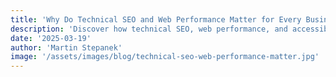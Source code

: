 ```yaml
---
title: 'Why Do Technical SEO and Web Performance Matter for Every Business?'
description: 'Discover how technical SEO, web performance, and accessibility are crucial for online businesses. Learn about their impact on user experience, conversion rates, revenue, and creating an inclusive online environment.'
date: '2025-03-19'
author: 'Martin Stepanek'
image: '/assets/images/blog/technical-seo-web-performance-matter.jpg'
---
```


<!--
CONTENT PLACEHOLDER - Please copy the full blog post content from:
https://www.techseovitals.com/751/why-do-technical-seo-and-web-performance-matter-for-every-business/

The article should include:
- Importance of technical SEO for businesses
- Web performance impact on user experience
- Accessibility and inclusive design
- Site speed and user interaction optimization
- Revenue and conversion rate improvements

Featured image URL: https://www.techseovitals.com/wp-content/uploads/2025/03/technical-seo-web-performance-matter.jpg
-->